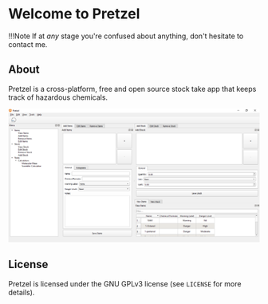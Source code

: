 # Welcome to Pretzel

!!!Note
    If at *any* stage you're confused about anything, don't hesitate to contact me.

## About

Pretzel is a cross-platform, free and open source stock take app that keeps track of hazardous chemicals.

![Screenshot](img/default-interface.png)

## License

Pretzel is licensed under the GNU GPLv3 license (see ``LICENSE`` for more details).
